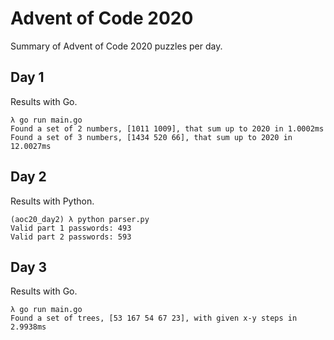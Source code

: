 # Advent of Code 2020

Summary of Advent of Code 2020 puzzles per day.

## Day 1

Results with Go.
```
λ go run main.go
Found a set of 2 numbers, [1011 1009], that sum up to 2020 in 1.0002ms
Found a set of 3 numbers, [1434 520 66], that sum up to 2020 in 12.0027ms
```

## Day 2

Results with Python.
```
(aoc20_day2) λ python parser.py
Valid part 1 passwords: 493
Valid part 2 passwords: 593
```

## Day 3

Results with Go.
```
λ go run main.go
Found a set of trees, [53 167 54 67 23], with given x-y steps in 2.9938ms
```
